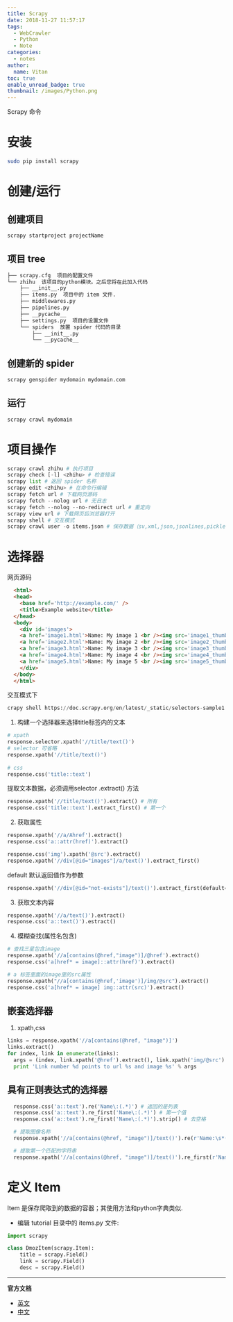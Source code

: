 ```yaml
---
title: Scrapy
date: 2018-11-27 11:57:17
tags:
  - WebCrawler
  - Python
  - Note
categories:
  - notes
author:
  name: Vitan
toc: true
enable_unread_badge: true
thumbnail: /images/Python.png
---
```

Scrapy 命令
<!--more-->
# 安装
```bash
sudo pip install scrapy
```

# 创建/运行
## 创建项目
```python
scrapy startproject projectName
```

## 项目 tree
```bash
├── scrapy.cfg  项目的配置文件
└── zhihu  该项目的python模块。之后您将在此加入代码
    ├── __init__.py
    ├── items.py  项目中的 item 文件.
    ├── middlewares.py
    ├── pipelines.py
    ├── __pycache__
    ├── settings.py  项目的设置文件
    └── spiders  放置 spider 代码的目录
        ├── __init__.py
        └── __pycache__
```

## 创建新的 spider
```python
scrapy genspider mydomain mydomain.com
```

## 运行
```python
scrapy crawl mydomain
```

# 项目操作
```python
scrapy crawl zhihu # 执行项目
scrapy check [-l] <zhihu> # 检查错误
scrapy list # 返回 spider 名称
scrapy edit <zhihu> # 在命令行编辑
scrapy fetch url # 下载网页源码
scrapy fetch --nolog url # 无日志
scrapy fetch --nolog --no-redirect url # 重定向
scrapy view url # 下载网页后浏览器打开
scrapy shell # 交互模式
scrapy crawl user -o items.json # 保存数据（sv,xml,json,jsonlines,pickle,marshal）
```

# 选择器
网页源码

```html
  <html>
  <head>
    <base href='http://example.com/' />
    <title>Example website</title>
  </head>
  <body>
    <div id='images'>
    <a href='image1.html'>Name: My image 1 <br /><img src='image1_thumb.jpg' /></a>
    <a href='image2.html'>Name: My image 2 <br /><img src='image2_thumb.jpg' /></a>
    <a href='image3.html'>Name: My image 3 <br /><img src='image3_thumb.jpg' /></a>
    <a href='image4.html'>Name: My image 4 <br /><img src='image4_thumb.jpg' /></a>
    <a href='image5.html'>Name: My image 5 <br /><img src='image5_thumb.jpg' /></a>
    </div>
  </body>
  </html>
```

交互模式下

```python
crapy shell https://doc.scrapy.org/en/latest/_static/selectors-sample1.html
```

1. 构建一个选择器来选择title标签内的文本

```python
# xpath
response.selector.xpath('//title/text()')
# selector 可省略
response.xpath('//title/text()')
  
# css
response.css('title::text')
```

提取文本数据，必须调用selector .extract() 方法

```python
response.xpath('//title/text()').extract() # 所有
response.css('title::text').extract_first() # 第一个
```

2. 获取属性

```python
response.xpath('//a/Ahref').extract()
response.css('a::attr(href)').extract()

response.css('img').xpath('@src').extract()
response.xpath('//div[@id="images"]/a/text()').extract_first()
```

default 默认返回值作为参数

```python
response.xpath('//div[@id="not-exists"]/text()').extract_first(default='not-found')
```

3. 获取文本内容

```python
response.xpath('//a/text()').extract()
response.css('a::text()').estract()
```

4. 模糊查找(属性名包含)

```python
# 查找三星包含image
response.xpath('//a[contains(@href,"image")]/@href').extract()
response.css('a[href* = image]::attr(href)').extract()

# a 标签里面的image里的src属性
response.xpath("//a[contains(@href,'image')]/img/@src").extract()
response.css('a[href* = image] img::attr(src)').extract()
```


## 嵌套选择器

1. xpath,css

```python
links = response.xpath('//a[contains(@href, "image")]')
links.extract()
for index, link in enumerate(links):
  args = (index, link.xpath('@href').extract(), link.xpath('img/@src').extract())
  print 'Link number %d points to url %s and image %s' % args
```

## 具有正则表达式的选择器
```python
  response.css('a::text').re('Name\:(.*)') # 返回的是列表
  response.css('a::text').re_first('Name\:(.*)') # 第一个值
  response.css('a::text').re_first('Name\:(.*)').strip() # 去空格

  # 提取图像名称
  response.xpath('//a[contains(@href, "image")]/text()').re(r'Name:\s*(.*)')

  # 提取第一个匹配的字符串
  response.xpath('//a[contains(@href, "image")]/text()').re_first(r'Name:\s*(.*)')
```

# 定义 Item
Item 是保存爬取到的数据的容器；其使用方法和python字典类似.

- 编辑 tutorial 目录中的 items.py 文件:

```python
import scrapy

class DmozItem(scrapy.Item):
    title = scrapy.Field()
    link = scrapy.Field()
    desc = scrapy.Field()
```
---
**官方文档**
- [英文](https://docs.scrapy.org/en/latest/)
- [中文](https://scrapy-chs.readthedocs.io/zh_CN/1.0/index.html)
